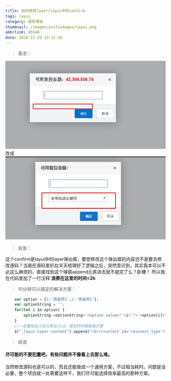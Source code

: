 ```yaml
---
title: 如何修改layer/layui中的confirm
tags: layui
category: 厚积薄发
thumbnail: /images/postsimages/layui.png
abbrlink: 45548
date: 2018-11-29 13:12:16
---
```


> 需求：

![原始图](/images/postsimages/QQ01.png)改成![修改后](/images/postsimages/QQ02.png)

> 背景：

这个confirm是layui中的layer弹出框，要想修改这个弹出框的内容岂不是要去修改源码？当我在源码里扒拉半天梳理好了逻辑之后，突然意识到，其实我本可以不必这么麻烦的，直接找到这个弹窗append元素进去就不就完了么？卧槽！
所以我在代码里加了一行注释 **浪费在这里的时间=2h**

> 10分钟可以搞定的解决方案：

```javascript
    var option = {1:'筛选项1',2:'筛选项2'};
    var optionString = '';
    for(let i in option) {
        optionString =optionString+'<option value="'+i+'">'+option[i]+"</option>";
    }
    //一定要给加入的元素加入id，提交的时候取值方便
    $(".layui-layer-content").append("<br/><select id='reinvest_type'>"+optionString+"</select>");


```

> 结语 

#### 尽可能的不要犯蠢吧，有些问题并不像看上去那么难。

当然修改源码也是可以的，而且还能做成一个通用方案，不过相当耗时。问题是没必要，整个项目就一处需要这样干，我们尽可能选择效率最高的那种方案。
